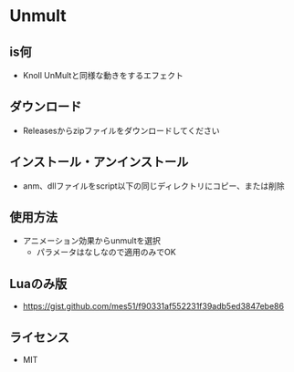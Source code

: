 # Unmult

## is何

* Knoll UnMultと同様な動きをするエフェクト

## ダウンロード

* Releasesからzipファイルをダウンロードしてください

## インストール・アンインストール

* anm、dllファイルをscript以下の同じディレクトリにコピー、または削除

## 使用方法

* アニメーション効果からunmultを選択
   * パラメータはなしなので適用のみでOK

## Luaのみ版

* https://gist.github.com/mes51/f90331af552231f39adb5ed3847ebe86

## ライセンス

* MIT